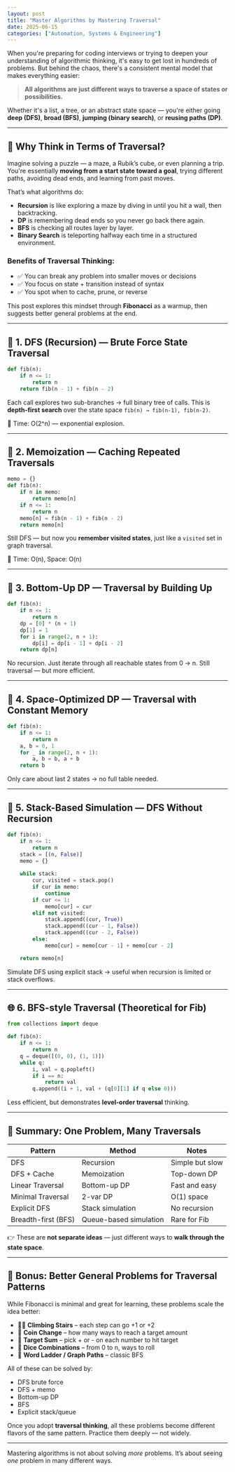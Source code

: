 ```yaml
---
layout: post
title: "Master Algorithms by Mastering Traversal"
date: 2025-06-15
categories: ["Automation, Systems & Engineering"]
---
```


When you're preparing for coding interviews or trying to deepen your understanding of algorithmic thinking, it's easy to get lost in hundreds of problems. But behind the chaos, there's a consistent mental model that makes everything easier:

> **All algorithms are just different ways to traverse a space of states or possibilities.**

Whether it's a list, a tree, or an abstract state space — you're either going **deep (DFS)**, **broad (BFS)**, **jumping (binary search)**, or **reusing paths (DP)**.

---

## 🚦 Why Think in Terms of Traversal?

Imagine solving a puzzle — a maze, a Rubik’s cube, or even planning a trip. You're essentially **moving from a start state toward a goal**, trying different paths, avoiding dead ends, and learning from past moves.

That’s what algorithms do:
- **Recursion** is like exploring a maze by diving in until you hit a wall, then backtracking.
- **DP** is remembering dead ends so you never go back there again.
- **BFS** is checking all routes layer by layer.
- **Binary Search** is teleporting halfway each time in a structured environment.

### Benefits of Traversal Thinking:
- ✅ You can break any problem into smaller moves or decisions
- ✅ You focus on state + transition instead of syntax
- ✅ You spot when to cache, prune, or reverse

This post explores this mindset through **Fibonacci** as a warmup, then suggests better general problems at the end.

---

## 🧠 1. DFS (Recursion) — Brute Force State Traversal

```python
def fib(n):
    if n <= 1:
        return n
    return fib(n - 1) + fib(n - 2)
```

Each call explores two sub-branches → full binary tree of calls. This is **depth-first search** over the state space `fib(n) → fib(n-1), fib(n-2)`.

🧱 Time: O(2^n) — exponential explosion. 

---

## 🧠 2. Memoization — Caching Repeated Traversals

```python
memo = {}
def fib(n):
    if n in memo:
        return memo[n]
    if n <= 1:
        return n
    memo[n] = fib(n - 1) + fib(n - 2)
    return memo[n]
```

Still DFS — but now you **remember visited states**, just like a `visited` set in graph traversal.

🧱 Time: O(n), Space: O(n)

---

## 🔁 3. Bottom-Up DP — Traversal by Building Up

```python
def fib(n):
    if n <= 1:
        return n
    dp = [0] * (n + 1)
    dp[1] = 1
    for i in range(2, n + 1):
        dp[i] = dp[i - 1] + dp[i - 2]
    return dp[n]
```

No recursion. Just iterate through all reachable states from 0 → n. Still traversal — but more efficient.

---

## 🧵 4. Space-Optimized DP — Traversal with Constant Memory

```python
def fib(n):
    if n <= 1:
        return n
    a, b = 0, 1
    for _ in range(2, n + 1):
        a, b = b, a + b
    return b
```

Only care about last 2 states → no full table needed.

---

## 🔄 5. Stack-Based Simulation — DFS Without Recursion

```python
def fib(n):
    if n <= 1:
        return n
    stack = [(n, False)]
    memo = {}
    
    while stack:
        cur, visited = stack.pop()
        if cur in memo:
            continue
        if cur <= 1:
            memo[cur] = cur
        elif not visited:
            stack.append((cur, True))
            stack.append((cur - 1, False))
            stack.append((cur - 2, False))
        else:
            memo[cur] = memo[cur - 1] + memo[cur - 2]

    return memo[n]
```

Simulate DFS using explicit stack → useful when recursion is limited or stack overflows.

---

## 🌐 6. BFS-style Traversal (Theoretical for Fib)

```python
from collections import deque

def fib(n):
    if n <= 1:
        return n
    q = deque([(0, 0), (1, 1)])
    while q:
        i, val = q.popleft()
        if i == n:
            return val
        q.append((i + 1, val + (q[0][1] if q else 0)))
```

Less efficient, but demonstrates **level-order traversal** thinking.

---

## 📌 Summary: One Problem, Many Traversals

| Pattern                | Method                     | Notes |
|------------------------|----------------------------|-------|
| DFS                   | Recursion                  | Simple but slow |
| DFS + Cache           | Memoization                | Top-down DP |
| Linear Traversal      | Bottom-up DP               | Fast and easy |
| Minimal Traversal     | 2-var DP                   | O(1) space |
| Explicit DFS          | Stack simulation           | No recursion |
| Breadth-first (BFS)   | Queue-based simulation     | Rare for Fib |

👉 These are **not separate ideas** — just different ways to **walk through the state space**.

---

## 🌟 Bonus: Better General Problems for Traversal Patterns

While Fibonacci is minimal and great for learning, these problems scale the idea better:

- 🧗‍♂️ **Climbing Stairs** – each step can go +1 or +2
- 🧮 **Coin Change** – how many ways to reach a target amount
- 🎯 **Target Sum** – pick + or - on each number to hit target
- 🎲 **Dice Combinations** – from 0 to n, ways to roll
- 🧩 **Word Ladder / Graph Paths** – classic BFS

All of these can be solved by:
- DFS brute force
- DFS + memo
- Bottom-up DP
- BFS
- Explicit stack/queue

Once you adopt **traversal thinking**, all these problems become different flavors of the same pattern. Practice them deeply — not widely.

---

Mastering algorithms is not about solving *more* problems. It’s about seeing *one* problem in many different ways.
